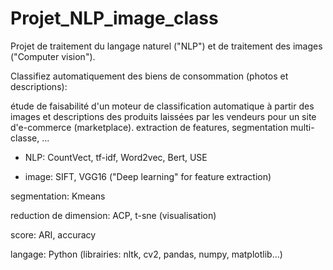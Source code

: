 # Projet_NLP_image_class
Projet de traitement du langage naturel ("NLP") et de traitement des images ("Computer vision").

Classifiez automatiquement des biens de consommation (photos et descriptions):

étude de faisabilité d'un moteur de classification automatique à partir des images et descriptions des produits laissées par les vendeurs
pour un site d'e-commerce (marketplace). extraction de features, segmentation multi-classe, ...

- NLP: CountVect, tf-idf, Word2vec, Bert, USE

- image: SIFT, VGG16 ("Deep learning" for feature extraction)

segmentation: Kmeans

reduction de dimension: ACP, t-sne (visualisation)

score: ARI, accuracy

langage: Python (librairies: nltk, cv2, pandas, numpy, matplotlib...)

